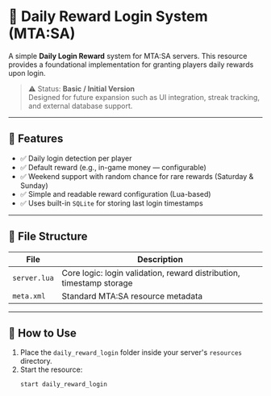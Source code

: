 # 🎁 Daily Reward Login System (MTA:SA)

A simple **Daily Login Reward** system for MTA:SA servers. This resource provides a foundational implementation for granting players daily rewards upon login.

> ⚠️ Status: **Basic / Initial Version**  
> Designed for future expansion such as UI integration, streak tracking, and external database support.

---

## 📌 Features

- ✅ Daily login detection per player
- ✅ Default reward (e.g., in-game money — configurable)
- ✅ Weekend support with random chance for rare rewards (Saturday & Sunday)
- ✅ Simple and readable reward configuration (Lua-based)
- ✅ Uses built-in `SQLite` for storing last login timestamps

---

## 📂 File Structure

| File              | Description                                                                 |
|-------------------|-----------------------------------------------------------------------------|
| `server.lua`      | Core logic: login validation, reward distribution, timestamp storage        | 
| `meta.xml`        | Standard MTA:SA resource metadata                                           |

---

## 🚀 How to Use

1. Place the `daily_reward_login` folder inside your server's `resources` directory.
2. Start the resource:
   ```bash
   start daily_reward_login
